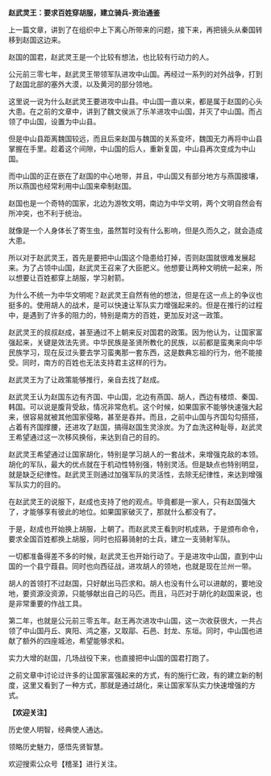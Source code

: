 **赵武灵王：要求百姓穿胡服，建立骑兵-资治通鉴**

上一篇文章，讲到了在组织中上下离心所带来的问题，接下来，再把镜头从秦国转移到赵国这边来。

赵国的国君，赵武灵王是一个比较有想法，也比较有行动力的人。

公元前三零七年，赵武灵王带领军队进攻中山国。再经过一系列的对外战争，打到了赵国北部的塞外大漠，以及黄河的部分领地。

这里说一说为什么赵武灵王要进攻中山县。中山国一直以来，都是属于赵国的心头大患。在之前的文章中，讲到了魏文侯派了乐羊进攻中山国，并灭了中山国。而占领了中山国，设置为中山县。

但是中山县距离魏国较远，而且后来赵国与魏国的关系变坏，魏国无力再将中山县掌握在手里。趁着这个间隙，中山国的后人，重新复国，中山县再次变成为中山国。

而中山国的正在嵌在了赵国的中心地带，并且，中山国又有部分地方与燕国接壤，所以燕国也经常利用中山国来牵制赵国。

赵国也是一个奇特的国家，北边为游牧文明，南边为中华文明，两个文明自然会有所冲突，也不利于统治。

就像是一个人身体长了寄生虫，虽然暂时没有什么影响，但是久而久之，就会造成大患。

所以对于赵武灵王，首先是要把中山国这个隐患给打掉，否则赵国就很难发展起来。为了占领中山国，赵武灵王召来了大臣肥义。他想要让两种文明统一起来，所以想要让百姓都穿上胡服，学习射箭。

为什么不统一为中华文明呢？赵武灵王自然有他的想法，但是在这一点上的争议也挺多的。使用胡人的战术，是可以快速让军队实力增强起来的。但是在推行的过程中，是遇到了许多的阻力的，特别是南方的百姓，更加反对这一政策。

赵武灵王的叔叔赵成，甚至通过不上朝来反对国君的政策。因为他认为，让国家富强起来，关键是效法先贤。中华民族是圣贤所教化的民族，以前都是蛮夷来向中华民族学习，现在反过头要去学习蛮夷那一套东西，这是数典忘祖的行为，他不能接受。同时，南方的百姓也无法支持君主这样的行为。

赵武灵王为了让政策能够推行，亲自去找了赵成。

赵武灵王认为赵国东边有齐国、中山国，北边有燕国、胡人，西边有楼烦、秦国、韩国。可以说是腹背受敌，情况非常危机。这个时候，如果国家不能够快速强大起来，很容易就被其他国家侵略，甚至是吞并。而且，之前中山国与齐国勾勾搭搭，占着有齐国撑腰，还进攻了赵国，搞得赵国生灵涂炭。为了血洗这种耻辱，赵武灵王希望通过这一次移风换俗，来达到自己的目的。

赵武灵王希望通过让国家胡化，特别是学习胡人的一套战术，来增强克敌的本领。胡化的军队，最大的优点就在于机动性特别强，特别灵活。但是缺点也特别明显，就是缺乏纪律性。赵武灵王则通过加强军队的灵活性，去除无纪律性，来达到增强军队实力的目的。

在赵武灵王的说服下，赵成也支持了他的观点。毕竟都是一家人，只有赵国强大了，才能够享有彼此的地位。如果国家破灭了，那就什么都没有了。

于是，赵成也开始换上胡服，上朝了。而赵武灵王看到时机成熟，于是颁布命令，要求全国百姓都换上胡服，同时也招募骑射的士兵，建立一支骑射军队。

一切都准备得差不多的时候，赵武灵王也开始行动了。于是进攻中山国，直到中山国的一个县宁葭县。同时也向西征战，进攻胡人的领地，也就是现在兰州一带。

胡人的首领打不过赵国，只好献出马匹求和。胡人也没有什么可以进献的，要地没地，要资源没资源，只能够献出自己的马匹。而且，马匹对于胡化的赵国来说，也是非常重要的作战工具。

第二年，也就是公元前三零五年。赵王再次进攻中山国，这一次收获很大，一共占领了中山国丹丘、爽阳、鸿之塞，又取鄗、石邑、封龙、东垣。同时，中山国也进献了额外的四座城池，希望能够求和。

实力大增的赵国，几场战役下来，也直接把中山国的国君打跑了。

之前文章中讨论过许多的让国家富强起来的方式，有的施行仁政，有的建立新的制度，这里又看到了一种方式，那就是通过胡化，来让国家军队实力快速增强的方式。

**【欢迎关注】**

历史使人明智，经典使人通达。

领略历史魅力，感悟先贤智慧。

欢迎搜索公众号【稽圣】进行关注。